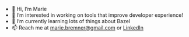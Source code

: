 - 👋 Hi, I’m Marie
- 👀 I’m interested in working on tools that improve developer experience!
- 🌱 I’m currently learning lots of things about Bazel 
- 📫 Reach me at marie.bremner@gmail.com or [LinkedIn](https://www.linkedin.com/in/marie-bremner-488977102)

<!---
themarwhal/themarwhal is a ✨ special ✨ repository because its `README.md` (this file) appears on your GitHub profile.
You can click the Preview link to take a look at your changes.
--->
